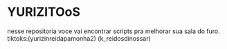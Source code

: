 # YURIZITOoS
nesse repositoria voce vai encontrar scripts pra melhorar sua sala do furo.
tiktoks:(yurizinreidapamonha2) (k_reidosdinossar)

